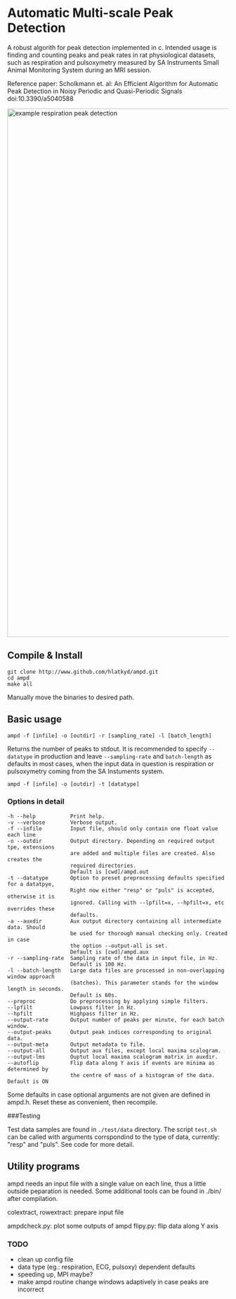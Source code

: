 Automatic Multi-scale Peak Detection
====
A robust algorith for peak detection implemented in c. Intended usage is
finding and counting peaks and peak rates in rat physiological datasets, such
as respiration and pulsoxymetry measured by SA Instruments Small Animal
Monitoring System during an MRI session.

Reference paper:
Scholkmann et. al:
An Efficient Algorithm for Automatic Peak Detection in Noisy Periodic and
Quasi-Periodic Signals
doi:10.3390/a5040588

<img src="http://www.github.com/hlatkyda/ampd/doc/fig1.png" 
alt="example respiration peak detection" width="1200"/>

Compile & Install
---
```
git clone http://www.github.com/hlatkyd/ampd.git
cd ampd
make all
```
Manually move the binaries to desired path.

Basic usage
---

```
ampd -f [infile] -o [outdir] -r [sampling_rate] -l [batch_length]
```
Returns the number of peaks to stdout. It is recommended to specify ```--datatype``` 
in production and leave ```--sampling-rate``` and ```batch-length``` as defaults in
most cases, when the input data in question is respiration or pulsoxymetry coming 
from the SA Instuments system.
```
ampd -f [infile] -o [outdir] -t [datatype]
```

### Options in detail
```
-h --help           Print help.
-v --verbose        Verbose output.
-f --infile         Input file, should only contain one float value each line
-o --outdir         Output directory. Depending on required output tpe, extensions
                    are added and multiple files are created. Also creates the 
                    required directories.
                    Default is [cwd]/ampd.out
-t --datatype       Option to preset preprocessing defaults specified for a datatpye,
                    Right now either "resp" or "puls" is accepted, otherwise it is
                    ignored. Calling with --lpfilt=x, --hpfilt=x, etc overrides these
                    defaults.
-a --auxdir         Aux output directory containing all intermediate data. Should
                    be used for thorough manual checking only. Created in case
                    the option --output-all is set.
                    Default is [cwd]/ampd.aux
-r --sampling-rate  Sampling rate of the data in input file, in Hz.
                    Default is 100 Hz.
-l --batch-length   Large data files are processed in non-overlapping window approach
                    (batches). This parameter stands for the window length in seconds.
                    Default is 60s.
--preproc           Do preprocessing by applying simple filters.
--lpfilt            Lowpass filter in Hz.
--hpfilt            Highpass filter in Hz.
--output-rate       Output number of peaks per minute, for each batch window.
--output-peaks      Output peak indices corresponding to original data.
--output-meta       Output metadata to file.
--output-all        Output aux files, except local maxima scalogram.
--output-lms        Ouptut local maxima scalogram matrix in auxdir.
--autoflip          Flip data along Y axis if events are minima as determined by
                    the centre of mass of a histogram of the data. Default is ON
```
Some defaults in case optional arguments are not given are defined in ampd.h.
Reset these as convenient, then recompile.


###Testing

Test data samples are found in ```./test/data``` directory. The script ```test.sh``` can be called with arguments corrspondind to the type of data, currently: "resp" and "puls". See code for more detail.

Utility programs
---
ampd needs an input file with a single value on each line, thus a little outside
peparation is needed. Some additional tools can be found in ./bin/ after compilation.

colextract, rowextract: prepare input file

ampdcheck.py:   plot some outputs of ampd
flipy.py:        flip data along Y axis

### TODO
* clean up config file
* data type (eg.: respiration, ECG, pulsoxy) dependent defaults
* speeding up, MPI maybe?
* make ampd routine change windows adaptively in case peaks are incorrect
